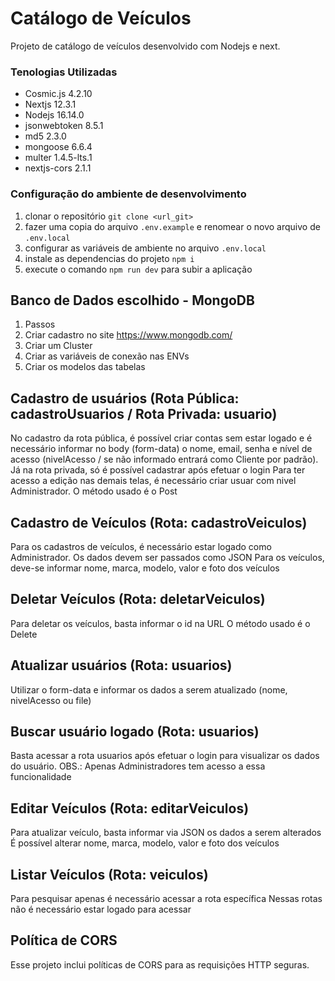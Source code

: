 # Catálogo de Veículos

Projeto de catálogo de veículos desenvolvido com Nodejs e next.

### Tenologias Utilizadas

- Cosmic.js 4.2.10
- Nextjs 12.3.1
- Nodejs 16.14.0
- jsonwebtoken 8.5.1
- md5 2.3.0
- mongoose 6.6.4
- multer 1.4.5-lts.1
- nextjs-cors 2.1.1

### Configuração do ambiente de desenvolvimento

1. clonar o repositório `git clone <url_git>` 
1. fazer uma copia do arquivo `.env.example` e renomear o novo arquivo de `.env.local`
1. configurar as variáveis de ambiente no arquivo `.env.local`
1. instale as dependencias do projeto `npm i`
1. execute o comando `npm run dev` para subir a aplicação

## Banco de Dados escolhido - MongoDB

1. Passos
1. Criar cadastro no site https://www.mongodb.com/
1. Criar um Cluster
1. Criar as variáveis de conexão nas ENVs
1. Criar os modelos das tabelas

## Cadastro de usuários (Rota Pública: cadastroUsuarios / Rota Privada: usuario)

No cadastro da rota pública, é possível criar contas sem estar logado e é necessário informar no body (form-data) o nome, email, senha e nível de acesso (nivelAcesso / se não informado entrará como Cliente por padrão).
Já na rota privada, só é possível cadastrar após efetuar o login
Para ter acesso a edição nas demais telas, é necessário criar usuar com nivel Administrador.
O método usado é o Post

## Cadastro de Veículos (Rota: cadastroVeiculos)

Para os cadastros de veículos, é necessário estar logado como Administrador.
Os dados devem ser passados como JSON
Para os veículos, deve-se informar nome, marca, modelo, valor e foto dos veículos

## Deletar Veículos (Rota: deletarVeiculos)

Para deletar os veículos, basta informar o id na URL
O método usado é o Delete

## Atualizar usuários (Rota: usuarios)

Utilizar o form-data e informar os dados a serem atualizado (nome, nivelAcesso ou file)

## Buscar usuário logado (Rota: usuarios)

Basta acessar a rota usuarios após efetuar o login para visualizar os dados do usuário. OBS.: Apenas Administradores tem acesso a essa funcionalidade

## Editar Veículos (Rota: editarVeiculos)

Para atualizar veículo, basta informar via JSON os dados a serem alterados
É possível alterar nome, marca, modelo, valor e foto dos veículos

## Listar Veículos (Rota: veiculos)

Para pesquisar apenas é necessário acessar a rota específica
Nessas rotas não é necessário estar logado para acessar

## Política de CORS

Esse projeto inclui políticas de CORS para as requisições HTTP seguras.
